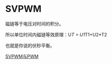 # SVPWM

磁链等于电压对时间的积分。

所以单位时间内磁链等效原理：U*T = U1*T1+U2*T2

也就是你说的伏秒平衡。

[SVPWM与PWM](https://blog.csdn.net/u010783226/article/details/121142173)
